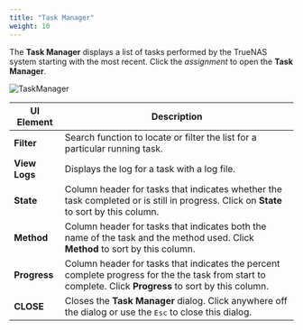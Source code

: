 ```yaml
---
title: "Task Manager"
weight: 10
---
```


The **Task Manager** displays a list of tasks performed by the TrueNAS system starting with the most recent. Click the <i class="material-icons">assignment</i> to open the **Task Manager**.

![TaskManager](/images/CORE/13.0/TaskManager.png "Task Manager")

| UI Element | Description |
|------------|-------------|
| **Filter** | Search function to locate or filter the list for a particular running task. |
| **View Logs** | Displays the log for a task with a log file. |
| **State** | Column header for tasks that indicates whether the task completed or is still in progress. Click on **State** to sort by this column. |
| **Method** | Column header for tasks that indicates both the name of the task and the method used. Click **Method** to sort by this column. |
| **Progress** | Column header for tasks that indicates the percent complete progress for the the task from start to complete. Click **Progress** to sort by this column. |
| **CLOSE** | Closes the **Task Manager** dialog. Click anywhere off the dialog or use the <kbd>Esc</kbd> to close this dialog. |
